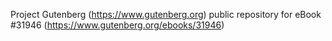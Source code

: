 Project Gutenberg (https://www.gutenberg.org) public repository for eBook #31946 (https://www.gutenberg.org/ebooks/31946)
